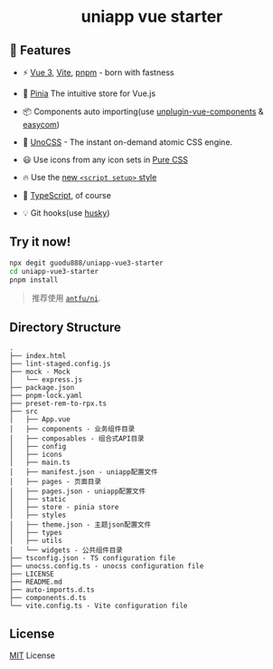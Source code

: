 <h1 align="center">uniapp vue starter</h1>

## 🚀 Features  

- ⚡️ [Vue 3](https://github.com/vuejs/core), [Vite](https://github.com/vitejs/vite), [pnpm](https://pnpm.io/) - born with fastness

- 🍍 [Pinia](https://pinia.vuejs.org/) The intuitive store for Vue.js

- 📦 Components auto importing(use [unplugin-vue-components](https://github.com/antfu/unplugin-vue-components) & [easycom](https://zh.uniapp.dcloud.io/collocation/pages.html#easycom))

- 🎨 [UnoCSS](https://github.com/antfu/unocss) - The instant on-demand atomic CSS engine.

- 😃 Use icons from any icon sets in [Pure CSS](https://unocss.dev/presets/icons#icon-collection-customization)

- 🔥 Use the [new `<script setup>` style](https://github.com/vuejs/rfcs/pull/227)

- 🦾 [TypeScript](https://www.typescriptlang.org/), of course

- 💡 Git hooks(use [husky](https://github.com/typicode/husky))

## Try it now!

```bash
npx degit guodu888/uniapp-vue3-starter
cd uniapp-vue3-starter
pnpm install 
```

> 推荐使用 [`antfu/ni`](https://github.com/antfu/ni).

## Directory Structure
```
.
├── index.html
├── lint-staged.config.js
├── mock - Mock
│   └── express.js
├── package.json
├── pnpm-lock.yaml
├── preset-rem-to-rpx.ts
├── src
│   ├── App.vue
│   ├── components - 业务组件目录
│   ├── composables - 组合式API目录
│   ├── config
│   ├── icons
│   ├── main.ts
│   ├── manifest.json - uniapp配置文件
│   ├── pages - 页面目录
│   ├── pages.json - uniapp配置文件
│   ├── static
│   ├── store - pinia store
│   ├── styles
│   ├── theme.json - 主题json配置文件
│   ├── types
│   ├── utils
│   └── widgets - 公共组件目录
├── tsconfig.json - TS configuration file
├── unocss.config.ts - unocss configuration file
├── LICENSE
├── README.md
├── auto-imports.d.ts
├── components.d.ts
└── vite.config.ts - Vite configuration file
```

##  License

[MIT](./LICENSE) License
